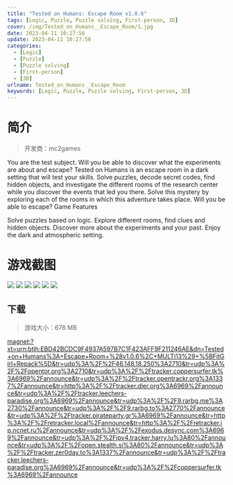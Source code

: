 ```yaml
---
title: "Tested on Humans: Escape Room v1.0.6"
tags: [Logic, Puzzle, Puzzle solving, First-person, 3D]
cover: /img/Tested_on_Humans__Escape_Room/1.jpg
date: 2023-04-11 10:27:56
update: 2023-04-11 10:27:56
categories: 
  - [Logic]
  - [Puzzle]
  - [Puzzle solving]
  - [First-person]
  - [3D]
urlname: Tested_on_Humans__Escape_Room
keywords: [Logic, Puzzle, Puzzle solving, First-person, 3D]
---
```

# 简介

> 开发商：mc2games

You are the test subject. Will you be able to discover what the experiments are about and escape?
Tested on Humans is an escape room in a dark setting that will test your skills. Solve puzzles, decode secret codes, find hidden objects, and investigate the different rooms of the research center while you discover the events that led you there.
Solve this mystery by exploring each of the rooms in which this adventure takes place. Will you be able to escape?
Game Features

Solve puzzles based on logic.
Explore different rooms, find clues and hidden objects.
Discover more about the experiments and your past.
Enjoy the dark and atmospheric setting.

# 游戏截图

![](/img/Tested_on_Humans__Escape_Room/2.jpg)
![](/img/Tested_on_Humans__Escape_Room/3.jpg)
![](/img/Tested_on_Humans__Escape_Room/4.jpg)
![](/img/Tested_on_Humans__Escape_Room/5.jpg)
![](/img/Tested_on_Humans__Escape_Room/6.jpg)
![](/img/Tested_on_Humans__Escape_Room/7.jpg)


## 下载

> 游戏大小：676 MB

[magnet:?xt=urn:btih:EBD42BCDC9F4937A597B7C1F423AFF9F211246AE&amp;dn=Tested+on+Humans%3A+Escape+Room+%28v1.0.6%2C+MULTi13%29+%5BFitGirl+Repack%5D&amp;tr=udp%3A%2F%2F46.148.18.250%3A2710&amp;tr=udp%3A%2F%2Fopentor.org%3A2710&amp;tr=udp%3A%2F%2Ftracker.coppersurfer.tk%3A6969%2Fannounce&amp;tr=udp%3A%2F%2Ftracker.opentrackr.org%3A1337%2Fannounce&amp;tr=http%3A%2F%2Ftracker.dler.org%3A6969%2Fannounce&amp;tr=udp%3A%2F%2Ftracker.leechers-paradise.org%3A6969%2Fannounce&amp;tr=udp%3A%2F%2F9.rarbg.me%3A2730%2Fannounce&amp;tr=udp%3A%2F%2F9.rarbg.to%3A2770%2Fannounce&amp;tr=udp%3A%2F%2Ftracker.pirateparty.gr%3A6969%2Fannounce&amp;tr=http%3A%2F%2Fretracker.local%2Fannounce&amp;tr=http%3A%2F%2Fretracker.ip.ncnet.ru%2Fannounce&amp;tr=udp%3A%2F%2Fexodus.desync.com%3A6969%2Fannounce&amp;tr=udp%3A%2F%2Fipv4.tracker.harry.lu%3A80%2Fannounce&amp;tr=udp%3A%2F%2Fopen.stealth.si%3A80%2Fannounce&amp;tr=udp%3A%2F%2Ftracker.zer0day.to%3A1337%2Fannounce&amp;tr=udp%3A%2F%2Ftracker.leechers-paradise.org%3A6969%2Fannounce&amp;tr=udp%3A%2F%2Fcoppersurfer.tk%3A6969%2Fannounce](magnet:?xt=urn:btih:EBD42BCDC9F4937A597B7C1F423AFF9F211246AE&amp;dn=Tested+on+Humans%3A+Escape+Room+%28v1.0.6%2C+MULTi13%29+%5BFitGirl+Repack%5D&amp;tr=udp%3A%2F%2F46.148.18.250%3A2710&amp;tr=udp%3A%2F%2Fopentor.org%3A2710&amp;tr=udp%3A%2F%2Ftracker.coppersurfer.tk%3A6969%2Fannounce&amp;tr=udp%3A%2F%2Ftracker.opentrackr.org%3A1337%2Fannounce&amp;tr=http%3A%2F%2Ftracker.dler.org%3A6969%2Fannounce&amp;tr=udp%3A%2F%2Ftracker.leechers-paradise.org%3A6969%2Fannounce&amp;tr=udp%3A%2F%2F9.rarbg.me%3A2730%2Fannounce&amp;tr=udp%3A%2F%2F9.rarbg.to%3A2770%2Fannounce&amp;tr=udp%3A%2F%2Ftracker.pirateparty.gr%3A6969%2Fannounce&amp;tr=http%3A%2F%2Fretracker.local%2Fannounce&amp;tr=http%3A%2F%2Fretracker.ip.ncnet.ru%2Fannounce&amp;tr=udp%3A%2F%2Fexodus.desync.com%3A6969%2Fannounce&amp;tr=udp%3A%2F%2Fipv4.tracker.harry.lu%3A80%2Fannounce&amp;tr=udp%3A%2F%2Fopen.stealth.si%3A80%2Fannounce&amp;tr=udp%3A%2F%2Ftracker.zer0day.to%3A1337%2Fannounce&amp;tr=udp%3A%2F%2Ftracker.leechers-paradise.org%3A6969%2Fannounce&amp;tr=udp%3A%2F%2Fcoppersurfer.tk%3A6969%2Fannounce)